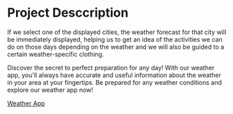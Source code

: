 # Project Desccription

If we select one of the displayed cities, the weather forecast for that city will be immediately displayed, helping us to get an idea of the activities we can do on those days depending on the weather and we will also be guided to a certain weather-specific clothing.


Discover the secret to perfect preparation for any day! With our weather app, you'll always have accurate and useful information about the weather in your area at your fingertips. Be prepared for any weather conditions and explore our weather app now!

[Weather App](https://stupendous-chimera-da8278.netlify.app)
